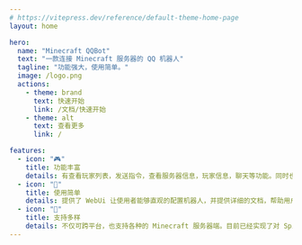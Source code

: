 ```yaml
---
# https://vitepress.dev/reference/default-theme-home-page
layout: home

hero:
  name: "Minecraft QQBot"
  text: "一款连接 Minecraft 服务器的 QQ 机器人"
  tagline: "功能强大，使用简单。"
  image: /logo.png
  actions:
    - theme: brand
      text: 快速开始
      link: /文档/快速开始
    - theme: alt
      text: 查看更多
      link: /

features:
  - icon: "🎮"
    title: 功能丰富
    details: 有查看玩家列表，发送指令，查看服务器信息，玩家信息，聊天等功能。同时也能监控服务器占用，可多服互联。给使用这提供了丰富的配置，可根据实际情况和自己的喜好自行调整。
  - icon: "🚀"
    title: 使用简单
    details: 提供了 WebUi 让使用者能够直观的配置机器人，并提供详细的文档，帮助用户快速上手。本机器人完全开源、免费，如有能力可自行修改，仅需请注明出处即可。
  - icon: "🧩"
    title: 支持多样
    details: 不仅可跨平台，也支持各种的 Minecraft 服务器端。目前已经实现了对 Spigot、McdReforged、Fabric、Paper、Bukkit 等服务器端的支持。
---
```


